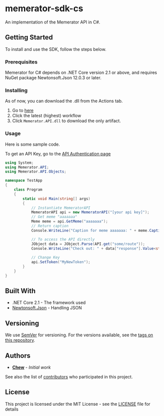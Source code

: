 # memerator-sdk-cs

An implementation of the Memerator API in C#.

## Getting Started

To install and use the SDK, follow the steps below.

### Prerequisites

Memerator for C# depends on .NET Core version 2.1 or above, and requires NuGet package Newtonsoft.Json 12.0.3 or later.

### Installing

As of now, you can download the .dll from the Actions tab.

1) Go to [here](https://github.com/Memerator/memerator-sdk-cs/actions?query=branch%3Amaster+is%3Acompleted+event%3Apush)
2) Click the latest (highest) workflow
3) Click `Memerator.API.dll` to download the only artifact.

### Usage

Here is some sample code.

To get an API Key, go to the [API Authentication page](https://memerator.me/api/auth)

```c#
using System;
using Memerator.API;
using Memerator.API.Objects;

namespace TestApp
{
    class Program
    {
        static void Main(string[] args)
        {
            // Instantiate MemeratorAPI
            MemeratorAPI api = new MemeratorAPI("[your api key]");
            // Get meme "aaaaaaa"
            Meme meme = api.GetMeme("aaaaaaa");
            // Return caption
            Console.WriteLine("Caption for meme aaaaaaa: " + meme.Caption());

            // To access the API directly
            JObject data = JObject.Parse(API.get("some/route"));
            Console.WriteLine("Check out: " + data["response"].Value<string>());
        
            // Change Key
            api.SetToken("MyNewToken");
        }
    }
}
```

## Built With

* .NET Core 2.1 - The framework used
* [Newtonsoft.Json](https://www.nuget.org/packages/Newtonsoft.Json) - Handling JSON

## Versioning

We use [SemVer](http://semver.org/) for versioning. For the versions available, see the [tags on this repository](https://github.com/Memerator/memerator-sdk-cs/tags).

## Authors

* **[Chew](https://github.com/Chew)** - *Initial work*

See also the list of [contributors](https://github.com/Memerator/memerator-sdk-cs/contributors) who participated in this project.

## License

This project is licensed under the MIT License - see the [LICENSE](LICENSE) file for details
